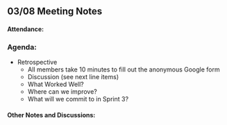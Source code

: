 ## 03/08 Meeting Notes

#### Attendance:



### Agenda:
- Retrospective
  - All members take 10 minutes to fill out the anonymous Google form
  - Discussion (see next line items)
  - What Worked Well?
  - Where can we improve?
  - What will we commit to in Sprint 3?
  
#### Other Notes and Discussions:
